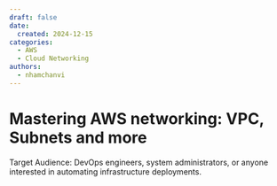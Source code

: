 ```yaml
---
draft: false
date:
  created: 2024-12-15
categories:
  - AWS
  - Cloud Networking
authors:
  - nhamchanvi
---
```


# Mastering AWS networking: VPC, Subnets and more
Target Audience: DevOps engineers, system administrators, or anyone interested in automating infrastructure deployments.

<!-- more -->


